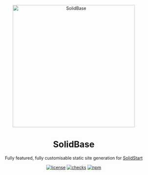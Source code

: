 <div align="center">
  <a href="https://github.com/kobaltedev/solidbase" target="_blank"><img width="400" src="https://raw.githubusercontent.com/kobaltedev/solidbase/refs/heads/main/.github/solidbase.png" alt="SolidBase"></a>
</div>

<h1 align="center">SolidBase</h1>

<div align="center">

Fully featured, fully customisable static site generation for [SolidStart](https://start.solidjs.com)

[![license](https://img.shields.io/badge/license-MIT-1890ff.svg)](https://github.com/kobaltedev/solidbase/blob/main/LICENSE)
[![checks](https://img.shields.io/github/checks-status/kobaltedev/solidbase/main)](https://github.com/kobaltedev/solidbase/actions)
[![npm](https://img.shields.io/npm/v/@kobalte/solidbase)](https://www.npmjs.com/package/@kobalte/solidbase)

</div>
